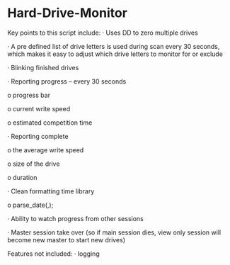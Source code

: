 Hard-Drive-Monitor
==================
Key points to this script include:
·         Uses DD to zero multiple drives

·         A pre defined list of drive letters is used during scan every 30 seconds, which makes it easy to adjust which drive letters to monitor for or exclude

·         Blinking finished drives

·         Reporting progress – every 30 seconds

o    progress bar

o    current write speed

o    estimated competition time

·         Reporting complete

o    the average write speed

o    size of the drive

o    duration

·         Clean formatting time library

o    parse_date(<offset in sec>,<format>);

·         Ability to watch progress from other sessions

·         Master session take over (so if main session dies, view only session will become new master to start new drives)

 
Features not included:
·         logging

